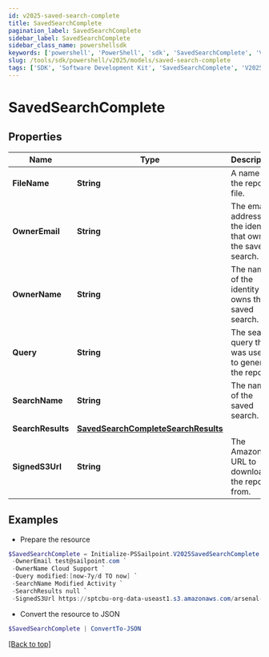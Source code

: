 ```yaml
---
id: v2025-saved-search-complete
title: SavedSearchComplete
pagination_label: SavedSearchComplete
sidebar_label: SavedSearchComplete
sidebar_class_name: powershellsdk
keywords: ['powershell', 'PowerShell', 'sdk', 'SavedSearchComplete', 'V2025SavedSearchComplete'] 
slug: /tools/sdk/powershell/v2025/models/saved-search-complete
tags: ['SDK', 'Software Development Kit', 'SavedSearchComplete', 'V2025SavedSearchComplete']
---
```



# SavedSearchComplete

## Properties

Name | Type | Description | Notes
------------ | ------------- | ------------- | -------------
**FileName** | **String** | A name for the report file. | [required]
**OwnerEmail** | **String** | The email address of the identity that owns the saved search. | [required]
**OwnerName** | **String** | The name of the identity that owns the saved search. | [required]
**Query** | **String** | The search query that was used to generate the report. | [required]
**SearchName** | **String** | The name of the saved search. | [required]
**SearchResults** | [**SavedSearchCompleteSearchResults**](saved-search-complete-search-results) |  | [required]
**SignedS3Url** | **String** | The Amazon S3 URL to download the report from. | [required]

## Examples

- Prepare the resource
```powershell
$SavedSearchComplete = Initialize-PSSailpoint.V2025SavedSearchComplete  -FileName Modified.zip `
 -OwnerEmail test@sailpoint.com `
 -OwnerName Cloud Support `
 -Query modified:[now-7y/d TO now] `
 -SearchName Modified Activity `
 -SearchResults null `
 -SignedS3Url https://sptcbu-org-data-useast1.s3.amazonaws.com/arsenal-john/reports/Events%20Export.2020-05-06%2018%2759%20GMT.3e580592-86e4-4953-8aea-49e6ef20a086.zip?X-Amz-Algorithm=AWS4-HMAC-SHA256&X-Amz-Date=20200506T185919Z&X-Amz-SignedHeaders=host&X-Amz-Expires=899&X-Amz-Credential=AKIAV5E54XOGTS4Q4L7A%2F20200506%2Fus-east-1%2Fs3%2Faws4_request&X-Amz-Signature=2e732bb97a12a1fd8a215613e3c31fcdae8ba1fb6a25916843ab5b51d2ddefbc
```

- Convert the resource to JSON
```powershell
$SavedSearchComplete | ConvertTo-JSON
```


[[Back to top]](#) 

